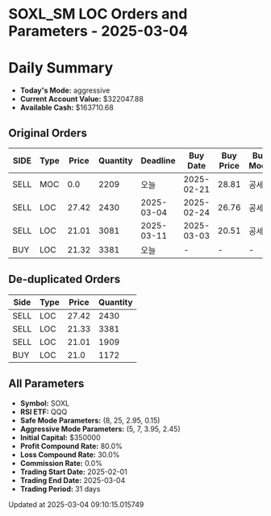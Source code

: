 # SOXL_SM LOC Orders and Parameters - 2025-03-04

# Daily Summary

- **Today's Mode:** aggressive
- **Current Account Value:** $322047.88
- **Available Cash:** $163710.68

## Original Orders

| SIDE | Type | Price | Quantity | Deadline | Buy Date | Buy Price | Buy Mode |
|------|------|-------|----------|----------|----------|-----------|----------|
| SELL | MOC | 0.0 | 2209 | 오늘 | 2025-02-21 | 28.81 | 공세 |
| SELL | LOC | 27.42 | 2430 | 2025-03-04 | 2025-02-24 | 26.76 | 공세 |
| SELL | LOC | 21.01 | 3081 | 2025-03-11 | 2025-03-03 | 20.51 | 공세 |
| BUY | LOC | 21.32 | 3381 | 오늘 | - | - | - |

## De-duplicated Orders

| Side | Type | Price | Quantity |
|------|------|-------|----------|
| SELL | LOC | 27.42 | 2430 |
| SELL | LOC | 21.33 | 3381 |
| SELL | LOC | 21.01 | 1909 |
| BUY | LOC | 21.0 | 1172 |

## All Parameters

- **Symbol:** SOXL
- **RSI ETF:** QQQ
- **Safe Mode Parameters:** (8, 25, 2.95, 0.15)
- **Aggressive Mode Parameters:** (5, 7, 3.95, 2.45)
- **Initial Capital:** $350000
- **Profit Compound Rate:** 80.0%
- **Loss Compound Rate:** 30.0%
- **Commission Rate:** 0.0%
- **Trading Start Date:** 2025-02-01
- **Trading End Date:** 2025-03-04
- **Trading Period:** 31 days

Updated at 2025-03-04 09:10:15.015749
